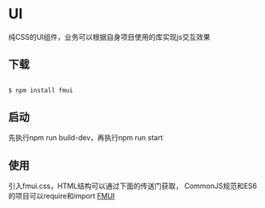 # UI

纯CSS的UI组件，业务可以根据自身项目使用的库实现js交互效果


## 下载

``` bash

$ npm install fmui 


```

## 启动
先执行npm run build-dev，再执行npm run start


## 使用

引入fmui.css，HTML结构可以通过下面的传送门获取，
CommonJS规范和ES6的项目可以require和import
[FMUI](https://www.ecofe.me/fmui)

